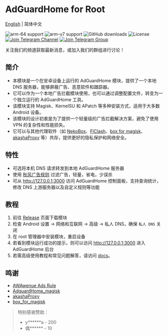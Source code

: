 # AdGuardHome for Root

[English](README_en.md) | 简体中文

![arm-64 support](https://img.shields.io/badge/arm--64-support-ef476f?logo=linux&logoColor=white&color=ef476f)
![arm-v7 support](https://img.shields.io/badge/arm--v7-support-ffa500?logo=linux&logoColor=white&color=ffa500)
![GitHub downloads](https://img.shields.io/github/downloads/twoone-3/AdGuardHomeForRoot/total?logo=github&logoColor=white&color=ffd166)
![License](https://img.shields.io/badge/License-MIT-9b5de5?logo=opensourceinitiative&logoColor=white)
[![Join Telegram Channel](https://img.shields.io/badge/Telegram-Join%20Channel-06d6a0?logo=telegram&logoColor=white)](https://t.me/+Q3Ur_HCYdM0xM2I1)
[![Join Telegram Group](https://img.shields.io/badge/Telegram-Join%20Group-118ab2?logo=telegram&logoColor=white)](https://t.me/+Q3Ur_HCYdM0xM2I1)

关注我们的频道获取最新消息，或加入我们的群组进行讨论！  

## 简介

- 本模块是一个在安卓设备上运行的 AdGuardHome 模块，提供了一个本地 DNS 服务器，能够屏蔽广告、恶意软件和跟踪器。
- 它可以作为一个本地广告拦截模块使用，也可以通过调整配置文件，转变为一个独立运行的 AdGuardHome 工具。
- 该模块支持 Magisk、KernelSU 和 APatch 等多种安装方式，适用于大多数 Android 设备。
- 该模块的设计初衷是为了提供一个轻量级的广告拦截解决方案，避免了使用 VPN 的复杂性和性能损失。
- 它可以与其他代理软件（如 [NekoBox](https://github.com/MatsuriDayo/NekoBoxForAndroid)、[FlClash](https://github.com/chen08209/FlClash)、[box for magisk](https://github.com/taamarin/box_for_magisk)、[akashaProxy](https://github.com/akashaProxy/akashaProxy) 等）共存，提供更好的隐私保护和网络安全。

## 特性

- 可选将本机 DNS 请求转发到本地 AdGuardHome 服务器
- 使用 [秋风广告规则](https://github.com/TG-Twilight/AWAvenue-Ads-Rule) 过滤广告，轻量，省电，少误杀
- 可从 <http://127.0.0.1:3000> 访问 AdGuardHome 控制面板，支持查询统计，修改 DNS 上游服务器以及自定义规则等功能

## 教程

1. 前往 [Release](https://github.com/twoone-3/AdGuardHomeForRoot/releases/latest) 页面下载模块
2. 检查 Android 设置 -> 网络和互联网 -> 高级 -> 私人 DNS，确保 `私人 DNS` 关闭
3. 在 root 管理器中安装模块，重启设备
4. 若看到模块运行成功的提示，则可以访问 <http://127.0.0.1:3000> 进入 AdGuardHome 后台
5. 若需高级使用教程和常见问题解答，请访问 [docs](/docs/index.md)。

## 鸣谢

- [AWAwenue Ads Rule](https://github.com/TG-Twilight/AWAvenue-Ads-Rule)
- [AdguardHome_magisk](https://github.com/410154425/AdGuardHome_magisk)
- [akashaProxy](https://github.com/ModuleList/akashaProxy)
- [box_for_magisk](https://github.com/taamarin/box_for_magisk)

> 特别感谢赞助：
>
> - y******a - 200
> - 偶****** - 10
